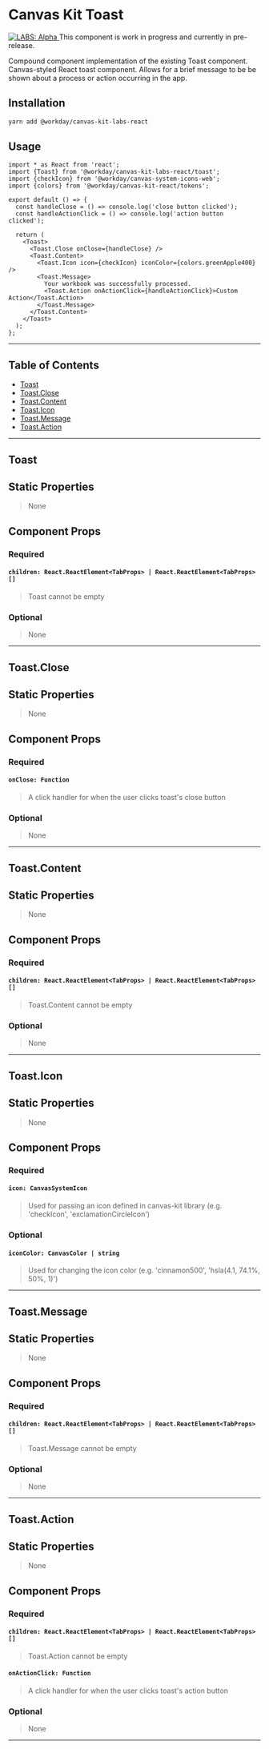 # Canvas Kit Toast

<a href="https://github.com/Workday/canvas-kit/tree/master/modules/labs-react/README.md">
  <img src="https://img.shields.io/badge/LABS-alpha-orange" alt="LABS: Alpha" />
</a>  This component is work in progress and currently in pre-release.

Compound component implementation of the existing Toast component. Canvas-styled React toast component. Allows for a brief message to be be shown about a process or
action occurring in the app.

## Installation

```sh
yarn add @workday/canvas-kit-labs-react
```

## Usage

```tsx
import * as React from 'react';
import {Toast} from '@workday/canvas-kit-labs-react/toast';
import {checkIcon} from '@workday/canvas-system-icons-web';
import {colors} from '@workday/canvas-kit-react/tokens';

export default () => {
  const handleClose = () => console.log('close button clicked');
  const handleActionClick = () => console.log('action button clicked');
  
  return (
    <Toast>
      <Toast.Close onClose={handleClose} />
      <Toast.Content>
        <Toast.Icon icon={checkIcon} iconColor={colors.greenApple400} />
        <Toast.Message>
          Your workbook was successfully processed.
          <Toast.Action onActionClick={handleActionClick}>Custom Action</Toast.Action>
        </Toast.Message>
      </Toast.Content>
    </Toast>
  );
};
```

---

## Table of Contents

- [Toast](#toast)
- [Toast.Close](#toastclose)
- [Toast.Content](#toastcontent)
- [Toast.Icon](#toasticon)
- [Toast.Message](#toastmessage)
- [Toast.Action](#toastaction)

---

## Toast

## Static Properties

> None

## Component Props

### Required

#### `children: React.ReactElement<TabProps> | React.ReactElement<TabProps>[]`

> Toast cannot be empty

### Optional

> None

---

## Toast.Close

## Static Properties

> None

## Component Props

### Required

#### `onClose: Function`

> A click handler for when the user clicks toast's close button

### Optional

> None

---

## Toast.Content

## Static Properties

> None

## Component Props

### Required

#### `children: React.ReactElement<TabProps> | React.ReactElement<TabProps>[]`

> Toast.Content cannot be empty

### Optional

> None

---

## Toast.Icon

## Static Properties

> None

## Component Props

### Required

#### `icon: CanvasSystemIcon`

> Used for passing an icon defined in canvas-kit library
> (e.g. 'checkIcon', 'exclamationCircleIcon')

### Optional

#### `iconColor: CanvasColor | string`

> Used for changing the icon color
> (e.g. 'cinnamon500', 'hsla(4.1, 74.1%, 50%, 1)')

---

## Toast.Message

## Static Properties

> None

## Component Props

### Required

#### `children: React.ReactElement<TabProps> | React.ReactElement<TabProps>[]`

> Toast.Message cannot be empty

### Optional

> None

---

## Toast.Action

## Static Properties

> None

## Component Props

### Required

#### `children: React.ReactElement<TabProps> | React.ReactElement<TabProps>[]`

> Toast.Action cannot be empty

#### `onActionClick: Function`

> A click handler for when the user clicks toast's action button

### Optional

> None

---

